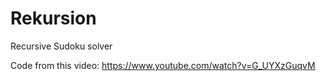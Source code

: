 # Rekursion
Recursive Sudoku solver

Code from this video: https://www.youtube.com/watch?v=G_UYXzGuqvM
